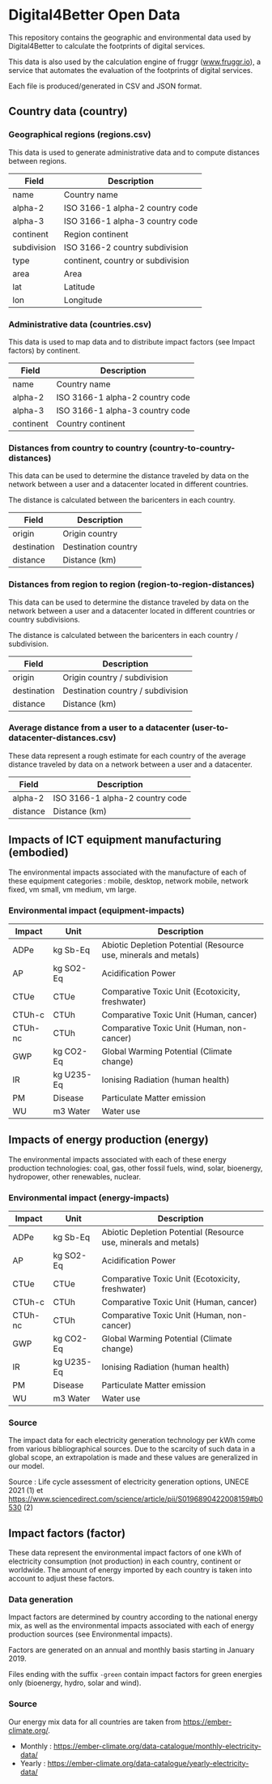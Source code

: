 # Digital4Better Open Data

This repository contains the geographic and environmental data used by Digital4Better to calculate the footprints of digital services.

This data is also used by the calculation engine of fruggr (www.fruggr.io), a service that automates the evaluation of the footprints of digital services.

Each file is produced/generated in CSV and JSON format.

## Country data (country)

### Geographical regions (regions.csv)

This data is used to generate administrative data and to compute distances between regions.

| Field       | Description                       |
|-------------|-----------------------------------|
| name        | Country name                      |
| alpha-2     | ISO 3166-1 alpha-2 country code   |
| alpha-3     | ISO 3166-1 alpha-3 country code   |
| continent   | Region continent                  |
| subdivision | ISO 3166-2 country subdivision    |
| type        | continent, country or subdivision |
| area        | Area                              |
| lat         | Latitude                          |
| lon         | Longitude                         |

### Administrative data (countries.csv)

This data is used to map data and to distribute impact factors (see Impact factors) by continent.

| Field     | Description                     |
|-----------|---------------------------------|
| name      | Country name                    |
| alpha-2   | ISO 3166-1 alpha-2 country code |
| alpha-3   | ISO 3166-1 alpha-3 country code |
| continent | Country continent               |

### Distances from country to country (country-to-country-distances)

This data can be used to determine the distance traveled by data on the network between a user and a datacenter located in different countries.

The distance is calculated between the baricenters in each country.

| Field       | Description         |
|-------------|---------------------|
| origin      | Origin country      |
| destination | Destination country |
| distance    | Distance (km)       |

### Distances from region to region (region-to-region-distances)

This data can be used to determine the distance traveled by data on the network between a user and a datacenter located in different countries or country subdivisions.

The distance is calculated between the baricenters in each country / subdivision.

| Field       | Description                       |
|-------------|-----------------------------------|
| origin      | Origin country / subdivision      |
| destination | Destination country / subdivision |
| distance    | Distance (km)                     |

### Average distance from a user to a datacenter (user-to-datacenter-distances.csv)

These data represent a rough estimate for each country of the average distance traveled by data on a network between a user and a datacenter.

| Field    | Description                     |
|----------|---------------------------------|
| alpha-2  | ISO 3166-1 alpha-2 country code |
| distance | Distance (km)                   |

## Impacts of ICT equipment manufacturing (embodied)

The environmental impacts associated with the manufacture of each of these equipment categories : mobile, desktop, network mobile, network fixed, vm small, vm medium, vm large. 

### Environmental impact (equipment-impacts)

| Impact  | Unit       | Description                                                     |
|---------|------------|-----------------------------------------------------------------|
| ADPe    | kg Sb-Eq   | Abiotic Depletion Potential (Resource use, minerals and metals) |
| AP      | kg SO2-Eq  | Acidification Power                                             |
| CTUe    | CTUe       | Comparative Toxic Unit (Ecotoxicity, freshwater)                |
| CTUh-c  | CTUh       | Comparative Toxic Unit (Human, cancer)                          |
| CTUh-nc | CTUh       | Comparative Toxic Unit (Human, non-cancer)                      |
| GWP     | kg CO2-Eq  | Global Warming Potential (Climate change)                       |
| IR      | kg U235-Eq | Ionising Radiation (human health)                               |
| PM      | Disease    | Particulate Matter emission                                     |
| WU      | m3 Water   | Water use                                                       |

## Impacts of energy production (energy)

The environmental impacts associated with each of these energy production technologies: coal, gas, other fossil fuels, wind, solar, bioenergy, hydropower, other renewables, nuclear.

### Environmental impact (energy-impacts)

| Impact  | Unit       | Description                                                     |
|---------|------------|-----------------------------------------------------------------|
| ADPe    | kg Sb-Eq   | Abiotic Depletion Potential (Resource use, minerals and metals) |
| AP      | kg SO2-Eq  | Acidification Power                                             |
| CTUe    | CTUe       | Comparative Toxic Unit (Ecotoxicity, freshwater)                |
| CTUh-c  | CTUh       | Comparative Toxic Unit (Human, cancer)                          |
| CTUh-nc | CTUh       | Comparative Toxic Unit (Human, non-cancer)                      |
| GWP     | kg CO2-Eq  | Global Warming Potential (Climate change)                       |
| IR      | kg U235-Eq | Ionising Radiation (human health)                               |
| PM      | Disease    | Particulate Matter emission                                     |
| WU      | m3 Water   | Water use                                                       |

### Source 

The impact data for each electricity generation technology per kWh come from various bibliographical sources. Due to the scarcity of such data in a global scope, an extrapolation is made and these values are generalized in our model.

Source : Life cycle assessment of electricity generation options, UNECE 2021 (1) et https://www.sciencedirect.com/science/article/pii/S0196890422008159#b0530 (2)

## Impact factors (factor)

These data represent the environmental impact factors of one kWh of electricity consumption (not production) in each country, continent or worldwide.
The amount of energy imported by each country is taken into account to adjust these factors.

### Data generation

Impact factors are determined by country according to the national energy mix, as well as the environmental impacts associated with each of energy production sources (see Environmental impacts).

Factors are generated on an annual and monthly basis starting in January 2019.

Files ending with the suffix `-green` contain impact factors for green energies only (bioenergy, hydro, solar and wind).

### Source

Our energy mix data for all countries are taken from https://ember-climate.org/.

- Monthly : https://ember-climate.org/data-catalogue/monthly-electricity-data/
- Yearly : https://ember-climate.org/data-catalogue/yearly-electricity-data/

